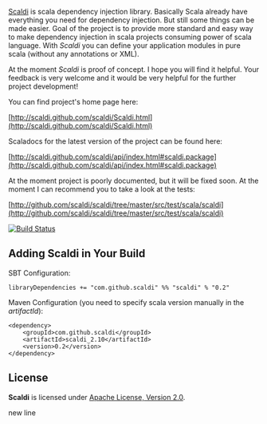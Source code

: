 [Scaldi](http://scaldi.github.com/scaldi/Scaldi.html) is scala dependency injection library. Basically Scala
already have everything you need for dependency injection. But still some things can be made easier.
Goal of the project is to provide more standard and easy way to make dependency injection in scala
projects consuming power of scala language. With *Scaldi* you can define your application modules in pure scala
(without any annotations or XML).

At the moment *Scaldi* is proof of concept. I hope you will find it helpful. Your feedback is very welcome and it would be very helpful
for the further project development!

You can find project's home page here:

[http://scaldi.github.com/scaldi/Scaldi.html](http://scaldi.github.com/scaldi/Scaldi.html)

Scaladocs for the latest version of the project can be found here:

[http://scaldi.github.com/scaldi/api/index.html#scaldi.package](http://scaldi.github.com/scaldi/api/index.html#scaldi.package)

At the moment project is poorly documented, but it will be fixed soon. At the moment I can recommend you to take a look
at the tests:

[http://github.com/scaldi/scaldi/tree/master/src/test/scala/scaldi](http://github.com/scaldi/scaldi/tree/master/src/test/scala/scaldi)

[![Build Status](https://travis-ci.org/scaldi/scaldi.png?branch=master)](https://travis-ci.org/scaldi/scaldi)

## Adding Scaldi in Your Build

SBT Configuration:

    libraryDependencies += "com.github.scaldi" %% "scaldi" % "0.2"

Maven Configuration (you need to specify scala version manually in the *artifactId*):

    <dependency>
        <groupId>com.github.scaldi</groupId>
        <artifactId>scaldi_2.10</artifactId>
        <version>0.2</version>
    </dependency>

## License

**Scaldi** is licensed under [Apache License, Version 2.0](http://www.apache.org/licenses/LICENSE-2.0).

new line
